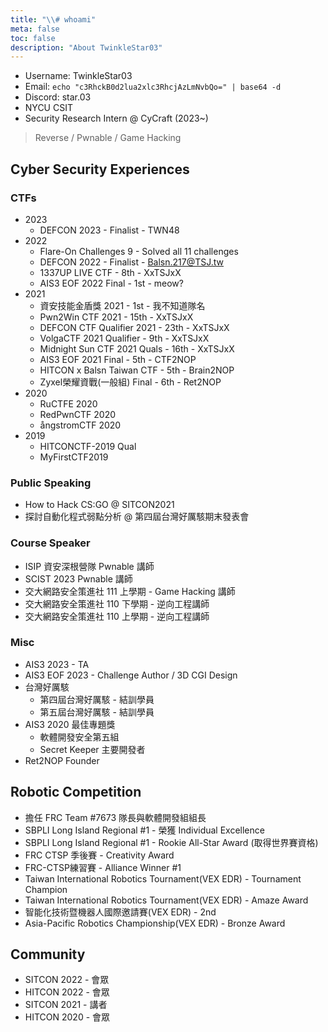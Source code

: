 ```yaml
---
title: "\\# whoami"
meta: false
toc: false
description: "About TwinkleStar03"
---
```


- Username: TwinkleStar03
- Email: `echo "c3RhckB0d2lua2xlc3RhcjAzLmNvbQo=" | base64 -d`  
- Discord: star.03 
- NYCU CSIT
- Security Research Intern @ CyCraft (2023~)

> Reverse / Pwnable / Game Hacking

## Cyber Security Experiences
### CTFs
- 2023
    - DEFCON 2023 - Finalist - TWN48
- 2022
    - Flare-On Challenges 9 - Solved all 11 challenges
    - DEFCON 2022 - Finalist - Balsn.217@TSJ.tw
    - 1337UP LIVE CTF - 8th - XxTSJxX
    - AIS3 EOF 2022 Final - 1st - meow?
- 2021
    - 資安技能金盾獎 2021 - 1st - 我不知道隊名
    - Pwn2Win CTF 2021 - 15th - XxTSJxX
    - DEFCON CTF Qualifier 2021 - 23th - XxTSJxX 
    - VolgaCTF 2021 Qualifier - 9th - XxTSJxX
    - Midnight Sun CTF 2021 Quals - 16th - XxTSJxX
    - AIS3 EOF 2021 Final - 5th - CTF2NOP
    - HITCON x Balsn Taiwan CTF - 5th - Brain2NOP
    - Zyxel榮耀資戰(一般組) Final - 6th - Ret2NOP 
- 2020
    - RuCTFE 2020
    - RedPwnCTF 2020
    - ångstromCTF 2020
- 2019
    - HITCONCTF-2019 Qual
    - MyFirstCTF2019

### Public Speaking
- How to Hack CS:GO @ SITCON2021
- 探討自動化程式弱點分析 @ 第四屆台灣好厲駭期末發表會

### Course Speaker
- ISIP 資安深根營隊 Pwnable 講師
- SCIST 2023 Pwnable 講師
- 交大網路安全策進社 111 上學期 - Game Hacking 講師
- 交大網路安全策進社 110 下學期 - 逆向工程講師
- 交大網路安全策進社 110 上學期 - 逆向工程講師

### Misc
- AIS3 2023 - TA
- AIS3 EOF 2023 - Challenge Author / 3D CGI Design
- 台灣好厲駭
    - 第四屆台灣好厲駭 - 結訓學員 
    - 第五屆台灣好厲駭 - 結訓學員
- AIS3 2020 最佳專題獎 
    - 軟體開發安全第五組 
    - Secret Keeper 主要開發者
- Ret2NOP Founder

## Robotic Competition
- 擔任 FRC Team #7673 隊長與軟體開發組組長
- SBPLI Long Island Regional #1 - 榮獲 Individual Excellence
- SBPLI Long Island Regional #1 - Rookie All-Star Award (取得世界賽資格)
- FRC CTSP 季後賽 - Creativity Award
- FRC-CTSP練習賽 - Alliance Winner #1
- Taiwan International Robotics Tournament(VEX EDR) - Tournament Champion
- Taiwan International Robotics Tournament(VEX EDR) - Amaze Award
- 智能化技術暨機器人國際邀請賽(VEX EDR) - 2nd
- Asia-Pacific Robotics Championship(VEX EDR) - Bronze Award

## Community
- SITCON 2022 - 會眾
- HITCON 2022 - 會眾
- SITCON 2021 - 講者
- HITCON 2020 - 會眾
